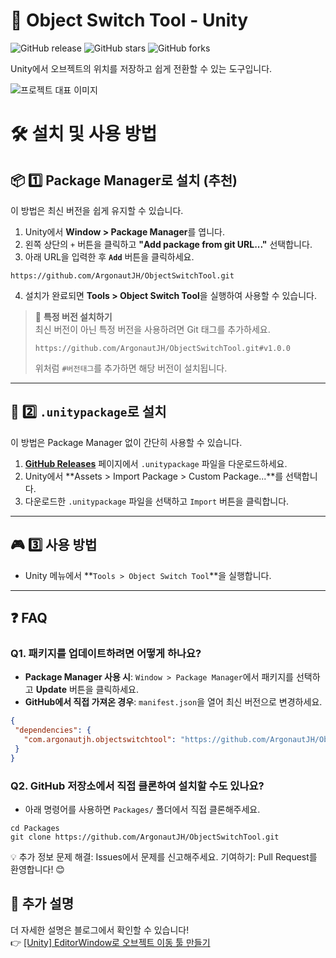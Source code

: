 # 🎯 Object Switch Tool - Unity
![GitHub release](https://img.shields.io/github/v/release/ArgonautJH/ObjectSwitchTool)
![GitHub stars](https://img.shields.io/github/stars/ArgonautJH/ObjectSwitchTool)
![GitHub forks](https://img.shields.io/github/forks/ArgonautJH/ObjectSwitchTool)

Unity에서 오브젝트의 위치를 저장하고 쉽게 전환할 수 있는 도구입니다.

![프로젝트 대표 이미지](https://github.com/user-attachments/assets/f5605d5b-fda4-4a7b-8c8c-377f7aefb615)



# 🛠 설치 및 사용 방법

## 📦 1️⃣ Package Manager로 설치 (추천)
이 방법은 최신 버전을 쉽게 유지할 수 있습니다.

1. Unity에서 **Window > Package Manager**를 엽니다.
2. 왼쪽 상단의 `+` 버튼을 클릭하고 **"Add package from git URL..."** 선택합니다.
3. 아래 URL을 입력한 후 **`Add`** 버튼을 클릭하세요.
```
https://github.com/ArgonautJH/ObjectSwitchTool.git
```
4. 설치가 완료되면 **Tools > Object Switch Tool**을 실행하여 사용할 수 있습니다.

> 📌 **특정 버전 설치하기**  
> 최신 버전이 아닌 특정 버전을 사용하려면 Git 태그를 추가하세요.
> ```
> https://github.com/ArgonautJH/ObjectSwitchTool.git#v1.0.0
> ```
> 위처럼 `#버전태그`를 추가하면 해당 버전이 설치됩니다.

---
## 📂 2️⃣ `.unitypackage`로 설치
이 방법은 Package Manager 없이 간단히 사용할 수 있습니다.

1. **[GitHub Releases](https://github.com/ArgonautJH/ObjectSwitchTool/releases)** 페이지에서 `.unitypackage` 파일을 다운로드하세요.
2. Unity에서 **Assets > Import Package > Custom Package...**를 선택합니다.
3. 다운로드한 `.unitypackage` 파일을 선택하고 `Import` 버튼을 클릭합니다.

---

## 🎮 3️⃣ 사용 방법
- Unity 메뉴에서 **`Tools > Object Switch Tool`**을 실행합니다.

---

## ❓ FAQ
### Q1. 패키지를 업데이트하려면 어떻게 하나요?
- **Package Manager 사용 시**: `Window > Package Manager`에서 패키지를 선택하고 **Update** 버튼을 클릭하세요.
- **GitHub에서 직접 가져온 경우**: `manifest.json`을 열어 최신 버전으로 변경하세요.
```json
{
 "dependencies": {
   "com.argonautjh.objectswitchtool": "https://github.com/ArgonautJH/ObjectSwitchTool.git#v1.1.0"
 }
}
```
### Q2. GitHub 저장소에서 직접 클론하여 설치할 수도 있나요?
- 아래 명령어를 사용하면 `Packages/` 폴더에서 직접 클론해주세요.
```
cd Packages
git clone https://github.com/ArgonautJH/ObjectSwitchTool.git
```

💡 추가 정보
문제 해결: Issues에서 문제를 신고해주세요.
기여하기: Pull Request를 환영합니다! 😊

## 📝 추가 설명
더 자세한 설명은 블로그에서 확인할 수 있습니다!  
👉 [[Unity] EditorWindow로 오브젝트 이동 툴 만들기](https://velog.io/@argonaut/Unity-EditorWindow%EB%A1%9C-%EC%98%A4%EB%B8%8C%EC%A0%9D%ED%8A%B8-%EC%9D%B4%EB%8F%99-%ED%88%B4-%EB%A7%8C%EB%93%A4%EA%B8%B0)
